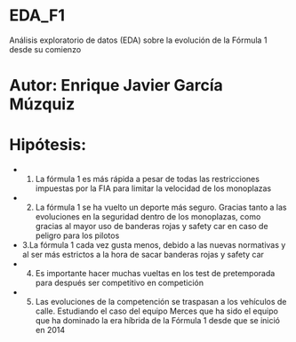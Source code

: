 # EDA_F1
Análisis exploratorio de datos (EDA) sobre la evolución de la Fórmula 1 desde su comienzo

# Autor: Enrique Javier García Múzquiz

# Hipótesis:

- 1. La fórmula 1 es más rápida a pesar de  todas las restricciones impuestas por la FIA para limitar la velocidad de los monoplazas
- 2. La fórmula 1 se ha vuelto un deporte más seguro. Gracias tanto a las evoluciones en la seguridad dentro de los monoplazas, como gracias al mayor uso de banderas rojas y safety car en caso de peligro para los pilotos
- 3.La fórmula 1 cada vez gusta menos, debido a las nuevas normativas y al ser más estrictos a la hora de sacar banderas rojas y safety car
- 4. Es importante hacer muchas vueltas en los test de pretemporada para después ser competitivo en competición
- 5. Las evoluciones de la competención se traspasan a los vehículos de calle. Estudiando el caso del equipo Merces que ha sido el equipo que ha dominado la era híbrida de la Fórmula 1 desde que se inició en 2014
